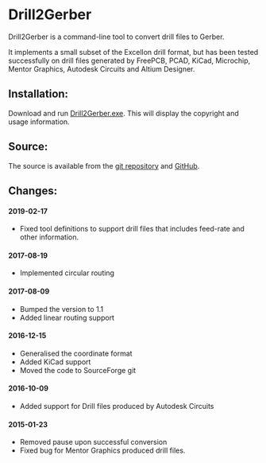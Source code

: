 # Drill2Gerber

Drill2Gerber is a command-line tool to convert drill files to Gerber.

It implements a small subset of the Excellon drill format, but has been tested
successfully on drill files generated by FreePCB, PCAD, KiCad, Microchip, 
Mentor Graphics, Autodesk Circuits and Altium Designer.

## Installation:

Download and run [Drill2Gerber.exe](https://sourceforge.net/projects/gerber2pdf/files/Drill2Gerber/Drill2Gerber.exe/download).
This will display the copyright and usage information.

## Source:

The source is available from the [git repository](https://sourceforge.net/p/gerber2pdf/drillcode) and [GitHub](https://github.com/jpt13653903/Drill2Gerber).

## Changes:

#### 2019-02-17

- Fixed tool definitions to support drill files that includes feed-rate and other information.

#### 2017-08-19

- Implemented circular routing

#### 2017-08-09

- Bumped the version to 1.1
- Added linear routing support

#### 2016-12-15

- Generalised the coordinate format
- Added KiCad support
- Moved the code to SourceForge git

#### 2016-10-09

- Added support for Drill files produced by Autodesk Circuits

#### 2015-01-23

- Removed pause upon successful conversion
- Fixed bug for Mentor Graphics produced drill files.

